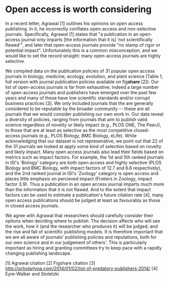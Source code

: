 # Open access is worth considering

In a recent letter, Agrawal [1] outlines his opinions on open access publishing. In it, he incorrectly conflates open-access and non-selective journals. Specifically, Agrawal [1] states that  "a publication in an open-access journal only imparts [the information that it is] ‘not scientifically flawed'", and later that open-access journals provide "no stamp of rigor or potential impact". Unfortunately this is a common misconception, and we would like to set the record straight: many open-access journals are highly selective.

We compiled data on the publication policies of 31 popular open access journals in biology, medicine, ecology, evolution, and plant science (Table 1, full version with journal publication policies available on fig**share** [2]). Our list of open-access journals is far from exhaustive; indeed a large number of open-access journals and publishers have emerged over the past few years and many of these have low scientific standards and/or corrupt business practices [3]. We only included journals that the are generally considered to be reputable by the broader community -- these are all journals that we would consider publishing our own work in. Our data reveal a diversity of policies, ranging from journals that aim to publish valid science regardless of novelty or likely impact (e.g., PLOS ONE, The PeerJ), to those that are at least as selective as the most competitive closed-access journals (e.g., PLOS Biology, BMC Biology, eLife). While acknowledging that our dataset is not represenative, we point out that 22 of the 31 journals we looked at apply some kind of selection based on novelty and likely impact. Many open access journals also lead their fields based on metrics such as impact factors. For example, the 1st and 5th ranked journals in ISI's 'Biology' category are both open access and highly selective (PLOS Biology and BMC Biology, with impact factors of 12.7 and 6.6 respectively), and the 2nd ranked journal in ISI's 'Zoology' category is open access and places little emphasis on percieved impact (Frotiers in Zoology, impact factor 3.9). Thus a publication in an open access journal imparts much more than the information that it is not flawed. And to the extent that impact factors can be used to estimate a publication's future citation rate [4], many open access publications should be judged at least as favourably as those in closed access journals.

We agree with Agrawal that researchers should carefully consider their options when deciding where to publish. The decision affects who will see the work, how it (and the researcher who produces it) will be judged, and the rise and fall of scientific publishing models. It is therefore important that we are all aware of journals' publishing policies and reputations, both for our own science and in our judgement of others'. This is particularly important as hiring and granting committees try to keep pace with a rapidly changing publishing landscape.

[1] Agrawal citation
[2] Figshare citation
[3] http://scholarlyoa.com/2014/01/02/list-of-predatory-publishers-2014/
[4] Eyre-Walker and Stoletzki
